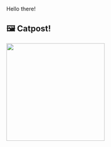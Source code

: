 Hello there!



## 🖼️ Catpost!

<sub>
    <img src="https://cdn2.thecatapi.com/images/2gm.jpg" height="256">
</sub>

